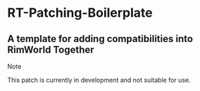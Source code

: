 # RT-Patching-Boilerplate
## A template for adding compatibilities into RimWorld Together

> [!NOTE]
> This patch is currently in development and not suitable for use.
